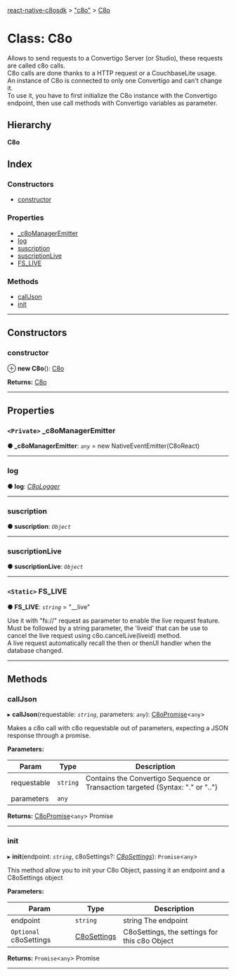 [react-native-c8osdk](../README.md) > ["c8o"](../modules/_c8o_.md) > [C8o](../classes/_c8o_.c8o.md)

# Class: C8o

Allows to send requests to a Convertigo Server (or Studio), these requests are called c8o calls.  
C8o calls are done thanks to a HTTP request or a CouchbaseLite usage.  
An instance of C8o is connected to only one Convertigo and can't change it.  
To use it, you have to first initialize the C8o instance with the Convertigo endpoint, then use call methods with Convertigo variables as parameter.

## Hierarchy

**C8o**

## Index

### Constructors

* [constructor](_c8o_.c8o.md#constructor)

### Properties

* [_c8oManagerEmitter](_c8o_.c8o.md#_c8omanageremitter)
* [log](_c8o_.c8o.md#log)
* [suscription](_c8o_.c8o.md#suscription)
* [suscriptionLive](_c8o_.c8o.md#suscriptionlive)
* [FS_LIVE](_c8o_.c8o.md#fs_live)

### Methods

* [callJson](_c8o_.c8o.md#calljson)
* [init](_c8o_.c8o.md#init)

---

## Constructors

<a id="constructor"></a>

###  constructor

⊕ **new C8o**(): [C8o](_c8o_.c8o.md)

**Returns:** [C8o](_c8o_.c8o.md)

___

## Properties

<a id="_c8omanageremitter"></a>

### `<Private>` _c8oManagerEmitter

**● _c8oManagerEmitter**: *`any`* =  new NativeEventEmitter(C8oReact)

___
<a id="log"></a>

###  log

**● log**: *[C8oLogger](_c8ologger_.c8ologger.md)*

___
<a id="suscription"></a>

###  suscription

**● suscription**: *`Object`*

___
<a id="suscriptionlive"></a>

###  suscriptionLive

**● suscriptionLive**: *`Object`*

___
<a id="fs_live"></a>

### `<Static>` FS_LIVE

**● FS_LIVE**: *`string`* = "__live"

Use it with "fs://" request as parameter to enable the live request feature.  
Must be followed by a string parameter, the 'liveid' that can be use to cancel the live request using c8o.cancelLive(liveid) method.  
A live request automatically recall the then or thenUI handler when the database changed.

___

## Methods

<a id="calljson"></a>

###  callJson

▸ **callJson**(requestable: *`string`*, parameters: *`any`*): [C8oPromise](_c8opromise_.c8opromise.md)<`any`>

Makes a c8o call with c8o requestable out of parameters, expecting a JSON response through a promise.

**Parameters:**

| Param | Type | Description |
| ------ | ------ | ------ |
| requestable | `string` |  Contains the Convertigo Sequence or Transaction targeted (Syntax: "<project>.<sequence>" or "<project>.<connector>.<transaction>") |
| parameters | `any` |

**Returns:** [C8oPromise](_c8opromise_.c8opromise.md)<`any`>
Promise<any>

___
<a id="init"></a>

###  init

▸ **init**(endpoint: *`string`*, c8oSettings?: *[C8oSettings](_c8osettings_.c8osettings.md)*): `Promise`<`any`>

This method allow you to init your C8o Object, passing it an endpoint and a C8oSettings object

**Parameters:**

| Param | Type | Description |
| ------ | ------ | ------ |
| endpoint | `string` |  string The endpoint |
| `Optional` c8oSettings | [C8oSettings](_c8osettings_.c8osettings.md) |  C8oSettings, the settings for this c8o Object |

**Returns:** `Promise`<`any`>
Promise<any>

___

